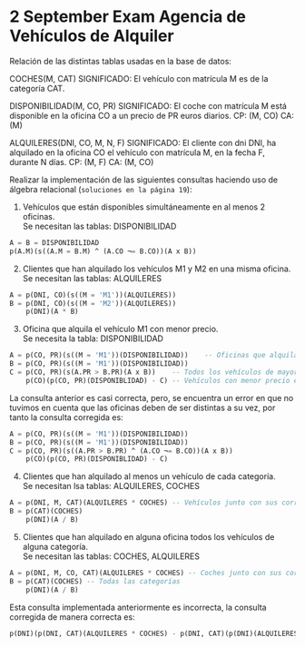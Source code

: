 # 2 September Exam Agencia de Vehículos de Alquiler

Relación de las distintas tablas usadas en la base de datos:

COCHES(M, CAT)
SIGNIFICADO: El vehículo con matrícula M es de la categoría CAT.

DISPONIBILIDAD(M, CO, PR)
SIGNIFICADO: El coche con matrícula M está disponible en la oficina CO a un precio de PR euros diarios.
CP: (M, CO) CA: (M)

ALQUILERES(DNI, CO, M, N, F)
SIGNIFICADO: El cliente con dni DNI, ha alquilado en la oficina CO el vehículo con matrícula M, en la fecha F, durante N
días.
CP: (M, F) CA: (M, CO)

Realizar la implementación de las siguientes consultas haciendo uso de álgebra relacional (`soluciones en la página
19`):

1. Vehículos que están disponibles simultáneamente en al menos 2 oficinas.\
Se necesitan las tablas: DISPONIBILIDAD
```sql
A = B = DISPONIBILIDAD
p(A.M)(s((A.M = B.M) ^ (A.CO ¬= B.CO))(A x B))
```

2. Clientes que han alquilado los vehículos M1 y M2 en una misma oficina.\
Se necesitan las tablas: ALQUILERES
```sql
A = p(DNI, CO)(s((M = 'M1'))(ALQUILERES))
B = p(DNI, CO)(s((M = 'M2'))(ALQUILERES))
    p(DNI)(A * B)
```

3. Oficina que alquila el vehículo M1 con menor precio.\
Se necesita la tabla: DISPONIBILIDAD
```sql
A = p(CO, PR)(s((M = 'M1'))(DISPONIBILIDAD))    -- Oficinas que alquilan el vehículo M1
B = p(CO, PR)(s((M = 'M1'))(DISPONIBILIDAD))
C = p(CO, PR)(s(A.PR > B.PR)(A x B))    -- Todos los vehículos de mayor valor
    p(CO)(p(CO, PR)(DISPONIBLIDAD) - C) -- Vehículos con menor precio en una determinada oficina
```

La consulta anterior es casi correcta, pero, se encuentra un error en que no tuvimos en cuenta que las oficinas
deben de ser distintas a su vez, por tanto la consulta corregida es:
```sql
A = p(CO, PR)(s((M = 'M1'))(DISPONIBILIDAD))   
B = p(CO, PR)(s((M = 'M1'))(DISPONIBILIDAD))
C = p(CO, PR)(s((A.PR > B.PR) ^ (A.CO ¬= B.CO))(A x B))    
    p(CO)(p(CO, PR)(DISPONIBLIDAD) - C) 
```

4. Clientes que han alquilado al menos un vehículo de cada categoría.\
Se necesitan lsa tablas: ALQUILERES, COCHES
```sql
A = p(DNI, M, CAT)(ALQUILERES * COCHES) -- Vehículos junto con sus correspendientes categorías
B = p(CAT)(COCHES)
    p(DNI)(A / B)
```

5. Clientes que han alquilado en alguna oficina todos los vehículos de alguna categoría.\
Se necesitan las tablas: COCHES, ALQUILERES
```sql
A = p(DNI, M, CO, CAT)(ALQUILERES * COCHES) -- Coches junto con sus correspondientes categorías
B = p(CAT)(COCHES) -- Todas las categorías
    p(DNI)(A / B)
```

Esta consulta implementada anteriormente es incorrecta, la consulta corregida de manera correcta es:
```sql
p(DNI)(p(DNI, CAT)(ALQUILERES * COCHES) - p(DNI, CAT)(p(DNI)(ALQUILERES) x p(DNI, M, CAT)(ALQUILERES * COCHES) - p(DNI, M, CAT)(ALQUILERES * COCHES)))
```